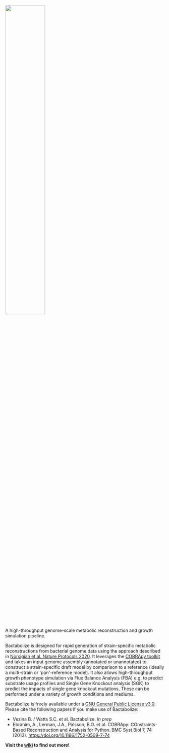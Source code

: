 <img src="https://user-images.githubusercontent.com/19924405/193505313-edd9453a-e4eb-4730-81b1-a2bd9e652721.png" width="50%">

A high-throughput genome-scale metabolic reconstruction and growth simulation pipeline.

Bactabolize is designed for rapid generation of strain-specific metabolic reconstructions from bacterial genome data
using the approach described in [Norsigian et al. Nature Protocols
2020](https://www.nature.com/articles/s41596-019-0254-3). It leverages the [COBRApy
toolkit](https://opencobra.github.io/cobrapy/) and takes an input genome assembly (annotated or unannotated) to
construct a strain-specific draft model by comparison to a reference (ideally a multi-strain or 'pan'-reference model).
It also allows high-throughput growth phenotype simulation via Flux Balance Analysis (FBA) e.g. to predict substrate
usage profiles and Single Gene Knockout analysis (SGK) to predict the impacts of single gene knockout mutations. These
can be performed under a variety of growth conditions and mediums.

Bactabolize is freely available under a [GNU General Public License v3.0](https://www.gnu.org/licenses/gpl-3.0.en.html).
Please cite the following papers if you make use of Bactabolize:

* Vezina B. / Watts S.C. et al. Bactabolize. _In prep_
* Ebrahim, A., Lerman, J.A., Palsson, B.O. et al. COBRApy: COnstraints-Based Reconstruction and Analysis for Python. BMC
  Syst Biol 7, 74 (2013). <https://doi.org/10.1186/1752-0509-7-74>

**Visit the [wiki](https://github.com/kelwyres/Bactabolize/wiki) to find out more!**

